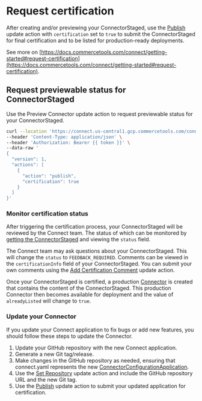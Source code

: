# Request certification

After creating and/or previewing your ConnectorStaged, use the [Publish](https://docs.commercetools.com/connect/connectors-staged#publish-connector) update action with `certification` set to `true` to submit the ConnectorStaged for final certification and to be listed for production-ready deployments.

See more on [https://docs.commercetools.com/connect/getting-started#request-certification](https://docs.commercetools.com/connect/getting-started#request-certification).

## Request previewable status for ConnectorStaged

Use the Preview Connector update action to request previewable status for your ConnectorStaged.

```bash
curl --location 'https://connect.us-central1.gcp.commercetools.com/connectors/drafts/key=orium-ct-connect-bloomreach-engagement' \
--header 'Content-Type: application/json' \
--header 'Authorization: Bearer {{ token }}' \
--data-raw '
{
  "version": 1,
  "actions": [
    {
      "action": "publish",
      "certification": true
    }
  ]
}'
```

### Monitor certification status

After triggering the certification process, your ConnectorStaged will be reviewed by the Connect team. The status of which can be monitored by [getting the ConnectorStaged](https://docs.commercetools.com/connect/connectors-staged#get-connectorstaged) and viewing the `status` field.

The Connect team may ask questions about your ConnectorStaged. This will change the `status` to `FEEDBACK_REQUIRED`. Comments can be viewed in the `certificationInfo` field of your ConnectorStaged. You can submit your own comments using the [Add Certification Comment](https://docs.commercetools.com/connect/connectors-staged#add-certification-comment) update action.

Once your ConnectorStaged is certified, a production [Connector](https://docs.commercetools.com/connect/connectors#connector) is created that contains the content of the ConnectorStaged. This production Connector then becomes available for deployment and the value of `alreadyListed` will change to `true`.

### Update your Connector

If you update your Connect application to fix bugs or add new features, you should follow these steps to update the Connector.

1. Update your GitHub repository with the new Connect application.
2. Generate a new Git tag/release.
3. Make changes in the GitHub repository as needed, ensuring that connect.yaml represents the new [ConnectorConfigurationApplication](https://docs.commercetools.com/connect/connectors-staged#connectorconfigurationapplication).
4. Use the [Set Repository](https://docs.commercetools.com/connect/connectors-staged#set-repository) update action and include the GitHub repository URL and the new Git tag.
5. Use the [Publish](https://docs.commercetools.com/connect/connectors-staged#publish-connector) update action to submit your updated application for certification.
